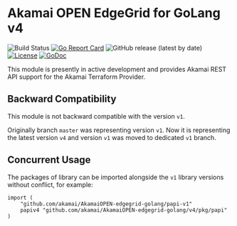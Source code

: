 # Akamai OPEN EdgeGrid for GoLang v4

![Build Status](https://github.com/akamai/akamaiOPEN-edgegrid-golang/actions/workflows/checks.yml/badge.svg)
[![Go Report Card](https://goreportcard.com/badge/github.com/akamai/akamaiOPEN-edgegrid-golang/v4)](https://goreportcard.com/report/github.com/akamai/akamaiOPEN-edgegrid-golang/v4)
![GitHub release (latest by date)](https://img.shields.io/github/v/release/akamai/akamaiOPEN-edgegrid-golang)
[![License](https://img.shields.io/badge/License-Apache_2.0-blue.svg)](https://opensource.org/licenses/Apache-2.0)
[![GoDoc](https://pkg.go.dev/badge/github.com/akamai/akamaiOPEN-edgegrid-golang?utm_source=godoc)](https://pkg.go.dev/github.com/akamai/AkamaiOPEN-edgegrid-golang/v4)

This module is presently in active development and provides Akamai REST API support for the Akamai Terraform Provider.

## Backward Compatibility

This module is not backward compatible with the version `v1`.

Originally branch `master` was representing version `v1`. Now it is representing the latest version `v4` and
version `v1`
was moved to dedicated `v1` branch.

## Concurrent Usage

The packages of library can be imported alongside the `v1` library versions without conflict, for example:

```
import (
	"github.com/akamai/AkamaiOPEN-edgegrid-golang/papi-v1"
	papiv4 "github.com/akamai/AkamaiOPEN-edgegrid-golang/v4/pkg/papi"
)
```
